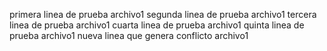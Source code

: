 primera linea de prueba archivo1
segunda linea de prueba archivo1
tercera linea de prueba archivo1
cuarta linea de prueba archivo1
quinta linea de prueba archivo1
nueva linea que genera conflicto archivo1